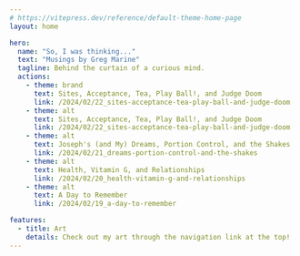 ```yaml
---
# https://vitepress.dev/reference/default-theme-home-page
layout: home

hero:
  name: "So, I was thinking..."
  text: "Musings by Greg Marine"
  tagline: Behind the curtain of a curious mind.
  actions:
    - theme: brand
      text: Sites, Acceptance, Tea, Play Ball!, and Judge Doom
      link: /2024/02/22_sites-acceptance-tea-play-ball-and-judge-doom
    - theme: alt
      text: Sites, Acceptance, Tea, Play Ball!, and Judge Doom
      link: /2024/02/22_sites-acceptance-tea-play-ball-and-judge-doom
    - theme: alt
      text: Joseph's (and My) Dreams, Portion Control, and the Shakes
      link: /2024/02/21_dreams-portion-control-and-the-shakes
    - theme: alt
      text: Health, Vitamin G, and Relationships
      link: /2024/02/20_health-vitamin-g-and-relationships
    - theme: alt
      text: A Day to Remember
      link: /2024/02/19_a-day-to-remember

features:
  - title: Art
    details: Check out my art through the navigation link at the top!
---
```


